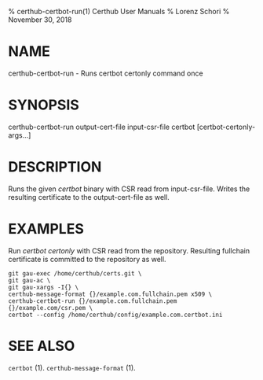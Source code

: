 % certhub-certbot-run(1) Certhub User Manuals
% Lorenz Schori
% November 30, 2018

# NAME

certhub-certbot-run - Runs certbot certonly command once

# SYNOPSIS

certhub-certbot-run output-cert-file input-csr-file certbot [certbot-certonly-args...]

# DESCRIPTION

Runs the given *certbot* binary with CSR read from input-csr-file. Writes
the resulting certificate to the output-cert-file as well.

# EXAMPLES

Run *certbot certonly* with CSR read from the repository. Resulting fullchain
certificate is committed to the repository as well.

    git gau-exec /home/certhub/certs.git \
    git gau-ac \
    git gau-xargs -I{} \
    certhub-message-format {}/example.com.fullchain.pem x509 \
    certhub-certbot-run {}/example.com.fullchain.pem {}/example.com/csr.pem \
    certbot --config /home/certhub/config/example.com.certbot.ini

# SEE ALSO

`certbot` (1).
`certhub-message-format` (1).
